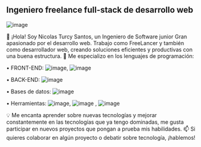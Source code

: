 ## Ingeniero freelance full-stack de desarrollo web
  ![image](https://github.com/user-attachments/assets/ad36f6c2-57f4-44bb-95cc-bdac989ccebd)

👋 ¡Hola! Soy Nicolas Turcy Santos, un Ingeniero de Software junior Gran apasionado por el desarrollo web. Trabajo como FreeLancer y también como desarrollador web, creando soluciones eficientes y productivas con una buena estructura.
🚀 Me especializo en los lenguajes de programación:

•	FRONT-END: ![image](https://github.com/user-attachments/assets/f152dd0e-4f37-411b-b810-f15cc6352bfa), ![image](https://github.com/user-attachments/assets/8036adcd-279e-468c-9912-f42fbae5adf0)

•	BACK-END: ![image](https://github.com/user-attachments/assets/bb336d69-6291-41aa-b449-b1425c380c27)

•	Bases de datos: ![image](https://github.com/user-attachments/assets/ab3bad51-2dc7-4c76-b172-0377313b85f1)

•	Herramientas: ![image](https://github.com/user-attachments/assets/fca3a785-942c-49ca-8fe6-9319124ca1e5), ![image](https://github.com/user-attachments/assets/90088da2-dd4b-4fd3-b4b3-6d3cbb067032)
, ![image](https://github.com/user-attachments/assets/2e17968f-a6a2-4fb3-9fd3-ce7c525fc31c)
 
💡 Me encanta aprender sobre nuevas tecnologías y mejorar constantemente en las tecnologías que ya tengo dominadas, me gusta participar en nuevos proyectos que pongan a prueba mis habilidades.
📫 Si quieres colaborar en algún proyecto o debatir sobre tecnología, ¡hablemos!

<!--
**Nicolas-tec/Nicolas-tec** is a ✨ _special_ ✨ repository because its `README.md` (this file) appears on your GitHub profile.

Here are some ideas to get you started:

- 🔭 I’m currently working on ...
- 🌱 I’m currently learning ...
- 👯 I’m looking to collaborate on ...
- 🤔 I’m looking for help with ...
- 💬 Ask me about ...
- 📫 How to reach me: ...
- 😄 Pronouns: ...
- ⚡ Fun fact: ...
-->
